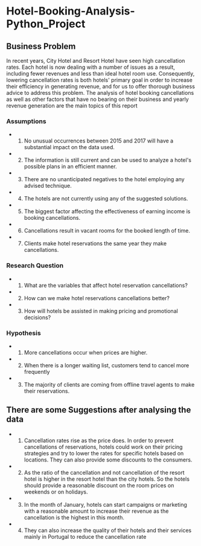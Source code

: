 # Hotel-Booking-Analysis-Python_Project

## Business Problem
 In recent years, City Hotel and Resort Hotel have seen high cancellation rates. Each
 hotel is now dealing with a number of issues as a result, including fewer revenues and
 less than ideal hotel room use. Consequently, lowering cancellation rates is both hotels'
 primary goal in order to increase their efficiency in generating revenue, and for us to
 offer thorough business advice to address this problem.
 The analysis of hotel booking cancellations as well as other factors that have no bearing
 on their business and yearly revenue generation are the main topics of this report

 ### Assumptions
- 1. No unusual occurrences between 2015 and 2017 will have a substantial impact on
 the data used.
- 2. The information is still current and can be used to analyze a hotel's possible plans in
 an efficient manner.
- 3. There are no unanticipated negatives to the hotel employing any advised technique.
- 4. The hotels are not currently using any of the suggested solutions.
- 5. The biggest factor affecting the effectiveness of earning income is booking
 cancellations.
- 6. Cancellations result in vacant rooms for the booked length of time.
- 7. Clients make hotel reservations the same year they make cancellations.
 ### Research Question
 - 1. What are the variables that affect hotel reservation cancellations?
 - 2. How can we make hotel reservations cancellations better?
 - 3. How will hotels be assisted in making pricing and promotional decisions?
 ### Hypothesis
 - 1. More cancellations occur when prices are higher.
 - 2. When there is a longer waiting list, customers tend to cancel more frequently
 - 3. The majority of clients are coming from offline travel agents to make their
 reservations.

 ## There are some Suggestions after analysing the data  
 - 1. Cancellation rates rise as the price does. In order to prevent cancellations of
 reservations, hotels could work on their pricing strategies and try to lower the
 rates for specific hotels based on locations. They can also provide some
 discounts to the consumers.
 - 2. As the ratio of the cancellation and not cancellation of the resort hotel is higher in
 the resort hotel than the city hotels. So the hotels should provide a reasonable
 discount on the room prices on weekends or on holidays.
 - 3. In the month of January, hotels can start campaigns or marketing with a
 reasonable amount to increase their revenue as the cancellation is the highest in
 this month.
 - 4. They can also increase the quality of their hotels and their services mainly in
 Portugal to reduce the cancellation rate
